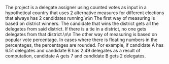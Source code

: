 The project is a delegate assigner using counted votes as input in a hypothetical country that uses 2 alternative measures for different elections that always has 2 candidates running.\n\n
The first way of measuring is based on district winners. The candidate that wins the district gets all the delegates from said district. If there is a tie in a district, no one gets delegates from that district.\n\n
The other way of measuring is based on popular vote percentage. In cases where there is floating numbers in the percentages, the percentages are rounded. For example, if candidate A has 6.51 delegates and candidate B has 2.49 delegates as a result of computation, candidate A gets 7 and candidate B gets 2 delegates.
